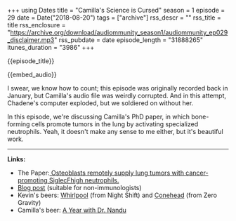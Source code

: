 +++
using Dates
title = "Camilla's Science is Cursed"
season = 1
episode = 29
date = Date("2018-08-20")
tags = ["archive"]
rss_descr = ""
rss_title = title
rss_enclosure = "https://archive.org/download/audiommunity_season1/audiommunity_ep029_disclaimer.mp3"
rss_pubdate = date
episode_length = "31888265"
itunes_duration = "3986"
+++

{{episode_title}}

{{embed_audio}}

I swear, we know how to count; this episode was originally recorded back in January, but Camilla's audio file was weirdly corrupted. And in this attempt, Chadene's computer exploded, but we soldiered on without her.

In this episode, we're discussing Camilla's PhD paper, in which bone-forming cells promote tumors in the lung by activating specialized neutrophils. Yeah, it doesn't make any sense to me either, but it's beautiful work.

---

**Links:**

- The Paper:[ Osteoblasts remotely supply lung tumors with cancer-promoting SiglecFhigh neutrophils.](http://doi.org/10.1126/science.aal5081)
- [Blog post](http://thescimindedidealist.blogspot.com/2018/05/and-im-back-my-apologies-for-long-wait.html) (suitable for non-immunologists)
- Kevin's beers: [Whirlpool](https://www.beeradvocate.com/beer/profile/28609/114884/) (from Night Shift) and [Conehead](https://www.beeradvocate.com/beer/profile/9784/39093/) (from Zero Gravity)
- Camilla's beer: [A Year with Dr. Nandu](https://www.beeradvocate.com/beer/profile/34607/177020/)
